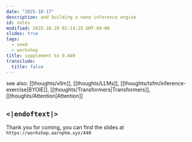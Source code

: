 ```yaml
---
date: "2025-10-17"
description: and building a nano inference engine
id: notes
modified: 2025-10-29 02:14:25 GMT-04:00
slides: true
tags:
  - seed
  - workshop
title: supplement to 0.440
transclude:
  title: false
---
```


see also: [[thoughts/vllm]], [[thoughts/LLMs]], [[thoughts/tsfm/inference-exercise|BYOIE]], [[thoughts/Transformers|Transformers]], [[thoughts/Attention|Attention]]

## `<|endoftext|>`

Thank you for coming, you can find the slides at `https://workshop.aarnphm.xyz/440`
